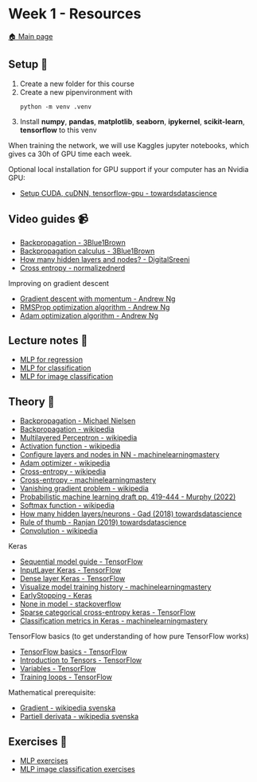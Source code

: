 # Week 1 - Resources

[:house: Main page](https://github.com/pr0fez/AI23-Deep_learning)

## Setup :wrench:

1. Create a new folder for this course
2. Create a new pipenvironment with
   ```
   python -m venv .venv
   ```
3. Install **numpy**, **pandas**, **matplotlib**, **seaborn**, **ipykernel**, **scikit-learn**, **tensorflow** to this venv

When training the network, we will use Kaggles jupyter notebooks, which gives ca 30h of GPU time each week.

Optional local installation for GPU support if your computer has an Nvidia GPU:

- [Setup CUDA, cuDNN, tensorflow-gpu - towardsdatascience](https://towardsdatascience.com/installing-tensorflow-with-cuda-cudnn-and-gpu-support-on-windows-10-60693e46e781)

## Video guides :video_camera:

- [Backpropagation - 3Blue1Brown](https://www.youtube.com/watch?v=Ilg3gGewQ5U&list=PLZHQObOWTQDNU6R1_67000Dx_ZCJB-3pi&index=3)
- [Backpropagation calculus - 3Blue1Brown](https://www.youtube.com/watch?v=tIeHLnjs5U8&list=PLZHQObOWTQDNU6R1_67000Dx_ZCJB-3pi&index=5)
- [How many hidden layers and nodes? - DigitalSreeni](https://www.youtube.com/watch?v=bqBRET7tbiQ)
- [Cross entropy - normalizednerd](https://www.youtube.com/watch?v=gIx974WtVb4)

Improving on gradient descent
- [Gradient descent with momentum - Andrew Ng](https://www.youtube.com/watch?v=k8fTYJPd3_I)
- [RMSProp optimization algorithm - Andrew Ng](https://www.youtube.com/watch?v=_e-LFe_igno)
- [Adam optimization algorithm - Andrew Ng](https://www.youtube.com/watch?v=JXQT_vxqwIs)

## Lecture notes :book:
- [MLP for regression](https://github.com/pr0fez/AI23-Deep_learning/blob/main/Lectures/Lec0-MLP_regression.ipynb)
- [MLP for classification](https://github.com/pr0fez/AI23-Deep_learning/blob/main/Lectures/Lec0.1-MLP_classification.ipynb)
- [MLP for image classification](https://github.com/pr0fez/AI23-Deep_learning/blob/main/Lectures/Lec1-MLP_image_classification.ipynb)

## Theory :book:

- [Backpropagation - Michael Nielsen](http://neuralnetworksanddeeplearning.com/chap2.html)
- [Backpropagation - wikipedia](https://en.wikipedia.org/wiki/Backpropagation#Motivation)
- [Multilayered Perceptron - wikipedia](https://en.wikipedia.org/wiki/Multilayer_perceptron)
- [Activation function - wikipedia](https://en.wikipedia.org/wiki/Activation_function)
- [Configure layers and nodes in NN - machinelearningmastery](https://machinelearningmastery.com/how-to-configure-the-number-of-layers-and-nodes-in-a-neural-network/)
- [Adam optimizer - wikipedia](https://en.wikipedia.org/wiki/Stochastic_gradient_descent#Adam)
- [Cross-entropy - wikipedia](https://en.wikipedia.org/wiki/Cross_entropy)
- [Cross-entropy - machinelearningmastery](https://machinelearningmastery.com/cross-entropy-for-machine-learning/)
- [Vanishing gradient problem - wikipedia](https://en.wikipedia.org/wiki/Vanishing_gradient_problem)
- [Probabilistic machine learning draft pp. 419-444 - Murphy (2022)](https://probml.github.io/pml-book/book1.html)
- [Softmax function - wikipedia](https://en.wikipedia.org/wiki/Softmax_function)
- [How many hidden layers/neurons - Gad (2018) towardsdatascience](https://towardsdatascience.com/beginners-ask-how-many-hidden-layers-neurons-to-use-in-artificial-neural-networks-51466afa0d3e)
- [Rule of thumb - Ranjan (2019) towardsdatascience](https://towardsdatascience.com/17-rules-of-thumb-for-building-a-neural-network-93356f9930af)
- [Convolution - wikipedia](https://en.wikipedia.org/wiki/Convolution)


Keras

- [Sequential model guide - TensorFlow](https://www.tensorflow.org/guide/keras/sequential_model)
- [InputLayer Keras - TensorFlow](https://www.tensorflow.org/api_docs/python/tf/keras/layers/InputLayer)
- [Dense layer Keras - TensorFlow](https://www.tensorflow.org/api_docs/python/tf/keras/layers/Dense)
- [Visualize model training history - machinelearningmastery](https://machinelearningmastery.com/display-deep-learning-model-training-history-in-keras/)
- [EarlyStopping - Keras](https://keras.io/api/callbacks/early_stopping/)
- [None in model - stackoverflow](https://stackoverflow.com/questions/47240348/what-is-the-meaning-of-the-none-in-model-summary-of-keras)
- [Sparse categorical cross-entropy keras - TensorFlow](https://www.tensorflow.org/api_docs/python/tf/keras/losses/SparseCategoricalCrossentropy?version=nightly)
- [Classification metrics in Keras - machinelearningmastery](https://machinelearningmastery.com/custom-metrics-deep-learning-keras-python/)

TensorFlow basics (to get understanding of how pure TensorFlow works)

- [TensorFlow basics - TensorFlow](https://www.tensorflow.org/guide/basics)
- [Introduction to Tensors - TensorFlow](https://www.tensorflow.org/guide/tensor)
- [Variables - TensorFlow](https://www.tensorflow.org/guide/variable)
- [Training loops - TensorFlow](https://www.tensorflow.org/guide/basic_training_loops)

Mathematical prerequisite:

- [Gradient - wikipedia svenska](<https://sv.wikipedia.org/wiki/Gradient_(matematik)>)
- [Partiell derivata - wikipedia svenska](https://sv.wikipedia.org/wiki/Partiell_derivata)

## Exercises :running:
- [MLP exercises](https://github.com/pr0fez/AI23-Deep_learning/blob/main/Exercises/E0-MLP.ipynb)
- [MLP image classification exercises](https://github.com/pr0fez/AI23-Deep_learning/blob/main/Exercises/E1-MLP_image_classification.ipynb)